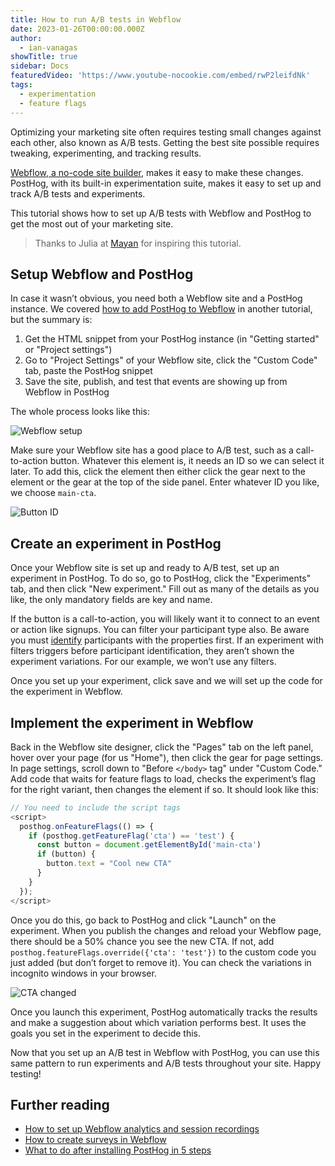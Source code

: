 ```yaml
---
title: How to run A/B tests in Webflow
date: 2023-01-26T00:00:00.000Z
author:
  - ian-vanagas
showTitle: true
sidebar: Docs
featuredVideo: 'https://www.youtube-nocookie.com/embed/rwP2leifdNk'
tags:
  - experimentation
  - feature flags
---
```


Optimizing your marketing site often requires testing small changes against each other, also known as A/B tests. Getting the best site possible requires tweaking, experimenting, and tracking results.

[Webflow, a no-code site builder](https://webflow.com/), makes it easy to make these changes. PostHog, with its built-in experimentation suite, makes it easy to set up and track A/B tests and experiments. 

This tutorial shows how to set up A/B tests with Webflow and PostHog to get the most out of your marketing site.

> Thanks to Julia at [Mayan](https://www.mayan.co/) for inspiring this tutorial.

## Setup Webflow and PostHog

In case it wasn’t obvious, you need both a Webflow site and a PostHog instance. We covered [how to add PostHog to Webflow](/tutorials/webflow#adding-posthog-to-your-webflow-site) in another tutorial, but the summary is:

1. Get the HTML snippet from your PostHog instance (in "Getting started" or "Project settings")
2. Go to "Project Settings" of your Webflow site, click the "Custom Code" tab, paste the PostHog snippet
3. Save the site, publish, and test that events are showing up from Webflow in PostHog

The whole process looks like this:

![Webflow setup](https://res.cloudinary.com/dmukukwp6/image/upload/v1710055416/posthog.com/contents/images/tutorials/webflow-ab-tests/webflow.gif)

Make sure your Webflow site has a good place to A/B test, such as a call-to-action button. Whatever this element is, it needs an ID so we can select it later. To add this, click the element then either click the gear next to the element or the gear at the top of the side panel. Enter whatever ID you like, we choose `main-cta`.

![Button ID](https://res.cloudinary.com/dmukukwp6/image/upload/v1710055416/posthog.com/contents/images/tutorials/webflow-ab-tests/button.png)

## Create an experiment in PostHog

Once your Webflow site is set up and ready to A/B test, set up an experiment in PostHog. To do so, go to PostHog, click the "Experiments" tab, and then click "New experiment." Fill out as many of the details as you like, the only mandatory fields are key and name. 

If the button is a call-to-action, you will likely want it to connect to an event or action like signups. You can filter your participant type also. Be aware you must [identify](/tutorials/identifying-users-guide) participants with the properties first. If an experiment with filters triggers before participant identification, they aren’t shown the experiment variations. For our example, we won’t use any filters.

Once you set up your experiment, click save and we will set up the code for the experiment in Webflow.

## Implement the experiment in Webflow

Back in the Webflow site designer, click the "Pages" tab on the left panel, hover over your page (for us "Home"), then click the gear for page settings. In page settings, scroll down to "Before `</body>` tag" under "Custom Code." Add code that waits for feature flags to load, checks the experiment’s flag for the right variant, then changes the element if so. It should look like this:

```js
// You need to include the script tags
<script>
  posthog.onFeatureFlags(() => {
    if (posthog.getFeatureFlag('cta') == 'test') {
      const button = document.getElementById('main-cta')
      if (button) {
        button.text = "Cool new CTA"
      }
    }
  });
</script>
```

Once you do this, go back to PostHog and click "Launch" on the experiment. When you publish the changes and reload your Webflow page, there should be a 50% chance you see the new CTA. If not, add `posthog.featureFlags.override({'cta': 'test'})` to the custom code you just added (but don’t forget to remove it). You can check the variations in incognito windows in your browser.

![CTA changed](https://res.cloudinary.com/dmukukwp6/image/upload/v1710055416/posthog.com/contents/images/tutorials/webflow-ab-tests/cta.png)

Once you launch this experiment, PostHog automatically tracks the results and make a suggestion about which variation performs best. It uses the goals you set in the experiment to decide this. 

Now that you set up an A/B test in Webflow with PostHog, you can use this same pattern to run experiments and A/B tests throughout your site. Happy testing!

## Further reading

- [How to set up Webflow analytics and session recordings](/tutorials/webflow)
- [How to create surveys in Webflow](/tutorials/webflow-surveys)
- [What to do after installing PostHog in 5 steps](/tutorials/next-steps-after-installing)
